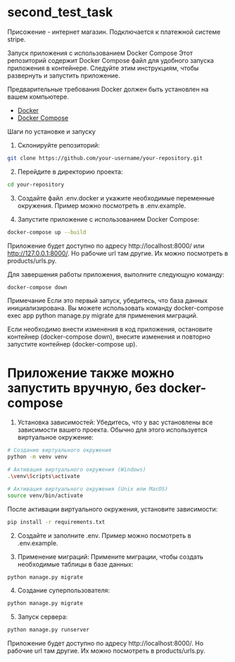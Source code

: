 # second_test_task

Присожение - интернет магазин. Подключается к платежной системе stripe.

Запуск приложения с использованием Docker Compose
Этот репозиторий содержит Docker Compose файл для удобного запуска приложения в контейнере. Следуйте этим инструкциям, чтобы развернуть и запустить приложение.

Предварительные требования
Docker должен быть установлен на вашем компьютере.

- [Docker](https://docs.docker.com/get-docker/)
- [Docker Compose](https://docs.docker.com/compose/install/)

Шаги по установке и запуску
1. Склонируйте репозиторий:

  ```bash
  git clone https://github.com/your-username/your-repository.git
  ```

2. Перейдите в директорию проекта:

  ```bash
  cd your-repository
  ```

3. Создайте файл .env.docker и укажите необходимые переменные окружения. Пример можно посмотреть в .env.example.
 

4. Запустите приложение с использованием Docker Compose:

  ```bash
  docker-compose up --build
  ```

Приложение будет доступно по адресу http://localhost:8000/ или http://127.0.0.1:8000/. Но рабочие url там другие. Их можно посмотреть в products/urls.py.

Для завершения работы приложения, выполните следующую команду:

  ```bash
  docker-compose down
  ```

Примечание
Если это первый запуск, убедитесь, что база данных инициализирована. Вы можете использовать команду docker-compose exec app python manage.py migrate для применения миграций.

Если необходимо внести изменения в код приложения, остановите контейнер (docker-compose down), внесите изменения и повторно запустите контейнер (docker-compose up).

# Приложение также можно запустить вручную, без docker-compose
1. Установка зависимостей:
Убедитесь, что у вас установлены все зависимости вашего проекта. Обычно для этого используется виртуальное окружение:
  
  ```bash
  # Создание виртуального окружения
  python -m venv venv
  
  # Активация виртуального окружения (Windows)
  .\venv\Scripts\activate
  
  # Активация виртуального окружения (Unix или MacOS)
  source venv/bin/activate
  ```

После активации виртуального окружения, установите зависимости:

  ```bash
  pip install -r requirements.txt
  ```

2. Создайте и заполните .env. Пример можно посмотреть в .env.example.


3. Применение миграций:
Примените миграции, чтобы создать необходимые таблицы в базе данных:

  ```bash
  python manage.py migrate
  ```

4. Создание суперпользователя:

  ```bash
  python manage.py migrate
  ```

5. Запуск сервера:

  ```bash
  python manage.py runserver
  ```

Приложение будет доступно по адресу http://localhost:8000/. Но рабочие url там другие. Их можно посмотреть в products/urls.py.
